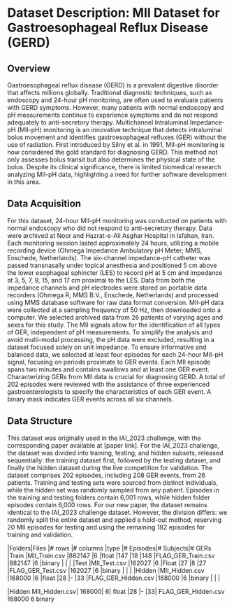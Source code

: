# Dataset Description: MII Dataset for Gastroesophageal Reflux Disease (GERD)
## Overview 
Gastroesophageal reflux disease (GERD) is a prevalent digestive disorder that affects millions globally. Traditional diagnostic techniques, such as endoscopy and 24-hour pH monitoring, are often used to evaluate patients with GERD symptoms. However, many patients with normal endoscopy and pH measurements continue to experience symptoms and do not respond adequately to anti-secretory therapy.
Multichannel Intraluminal Impedance-pH (MII-pH) monitoring is an innovative technique that detects intraluminal bolus movement and identifies gastroesophageal refluxes (GER) without the use of radiation. First introduced by Silny et al. in 1991, MII-pH monitoring is now considered the gold standard for diagnosing GERD. This method not only assesses bolus transit but also determines the physical state of the bolus. Despite its clinical significance, there is limited biomedical research analyzing MII-pH data, highlighting a need for further software development in this area.

## Data Acquisition  
For this dataset, 24-hour MII-pH monitoring was conducted on patients with normal endoscopy who did not respond to anti-secretory therapy. Data were archived at Noor and Hazrat-e-Ali Asghar Hospital in Isfahan, Iran. Each monitoring session lasted approximately 24 hours, utilizing a mobile recording device (Ohmega Impedance Ambulatory pH Meter; MMS, Enschede, Netherlands). 
The six-channel impedance-pH catheter was passed transnasally under topical anesthesia and positioned 5 cm above the lower esophageal sphincter (LES) to record pH at 5 cm and impedance at 3, 5, 7, 9, 15, and 17 cm proximal to the LES. Data from both the impedance channels and pH electrodes were stored on portable data recorders (Ohmega R; MMS B.V., Enschede, Netherlands) and processed using MMS database software for raw data format conversion. MII-pH data were collected at a sampling frequency of 50 Hz, then downloaded onto a computer.
We selected archived data from 26 patients of varying ages and sexes for this study. The MII signals allow for the identification of all types of GER, independent of pH measurements. To simplify the analysis and avoid multi-modal processing, the pH data were excluded, resulting in a dataset focused solely on unit impedance.
To ensure informative and balanced data, we selected at least four episodes for each 24-hour MII-pH signal, focusing on periods proximate to GER events. Each MII episode spans two minutes and contains swallows and at least one GER event. Characterizing GERs from MII data is crucial for diagnosing GERD. A total of 202 episodes were reviewed with the assistance of three experienced gastroenterologists to specify the characteristics of each GER event. A binary mask indicates GER events across all six channels.

## Data Structure
This dataset was originally used in the IAI_2023 challenge, with the corresponding paper available at [paper link]. For the IAI_2023 challenge, the dataset was divided into training, testing, and hidden subsets, released sequentially: the training dataset first, followed by the testing dataset, and finally the hidden dataset during the live competition for validation. The dataset comprises 202 episodes, including 208 GER events, from 26 patients. Training and testing sets were sourced from distinct individuals, while the hidden set was randomly sampled from any patient. Episodes in the training and testing folders contain 6,001 rows, while hidden folder episodes contain 6,000 rows.
For our new paper, the dataset remains identical to the IAI_2023 challenge dataset. However, the division differs: we randomly split the entire dataset and applied a hold-out method, reserving 20 MII episodes for testing and using the remaining 182 episodes for training and validation.

|Folders|Files	                |# rows	|# columns |type	|# Episodes|# Subjects|# GERs
|Train	|MII_Train.csv	        |882147	|6	   |float	|147	   |18	      |148
	|FLAG_GER_Train.csv	|882147	|6	   |binary	|	   |	      |
|Test	|MII_Test.csv	        |162027	|6	   |Float	|27	   |8	      |27
	|FLAG_GER_Test.csv	|162027	|6	   |binary	|	   |	      |
|Hidden	|MII_Hidden.csv	        |168000	|6	   |float	|28	   |-	      |33
	|FLAG_GER_Hidden.csv	|168000	|6	   |binary	|	   |	      |
		
|Hidden	MII_Hidden.csv|	168000|	6|	float	|28	|-	|33|
	FLAG_GER_Hidden.csv	168000	6	binary			

